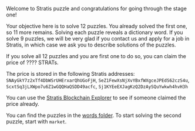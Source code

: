 Welcome to Stratis puzzle and congratulations for going through the stage one!

Your objective here is to solve 12 puzzles. You already solved the first one, so 11 more remains. 
Solving each puzzle reveals a dictionary word. If you solve 9 puzzles, we will be very glad 
if you contact us and apply for a job in Stratis, in which case we ask you to describe solutions of the puzzles.

If you solve all 12 puzzles and you are first one to do so, you can claim the price of ???? STRATs.

The price is stored in the following Stratis addresses: `SNAyGkY7z2xTf4DbWSrUHErxarQhUGoFjH`, `SeZ1FewXsNjXvYBxfWXgceJPEdS62czS4u`, `ScxtSq3jLXWpo7u6Z1wGQQHaQSDD49acfc`, `Sj1KYEeEXJagKzQ2DzAySQuYwkwh4hvH3h`

You can use the [Stratis Blockchain Explorer](https://chainz.cryptoid.info/strat/) to see if someone claimed the price already.

You can find the puzzles in the [words folder](https://github.com/Aprogiena/StratisBitcoinFullNode/tree/experiment/hrpuzz/hrpuzz/words). To start solving the second puzzle, start with `market`.
